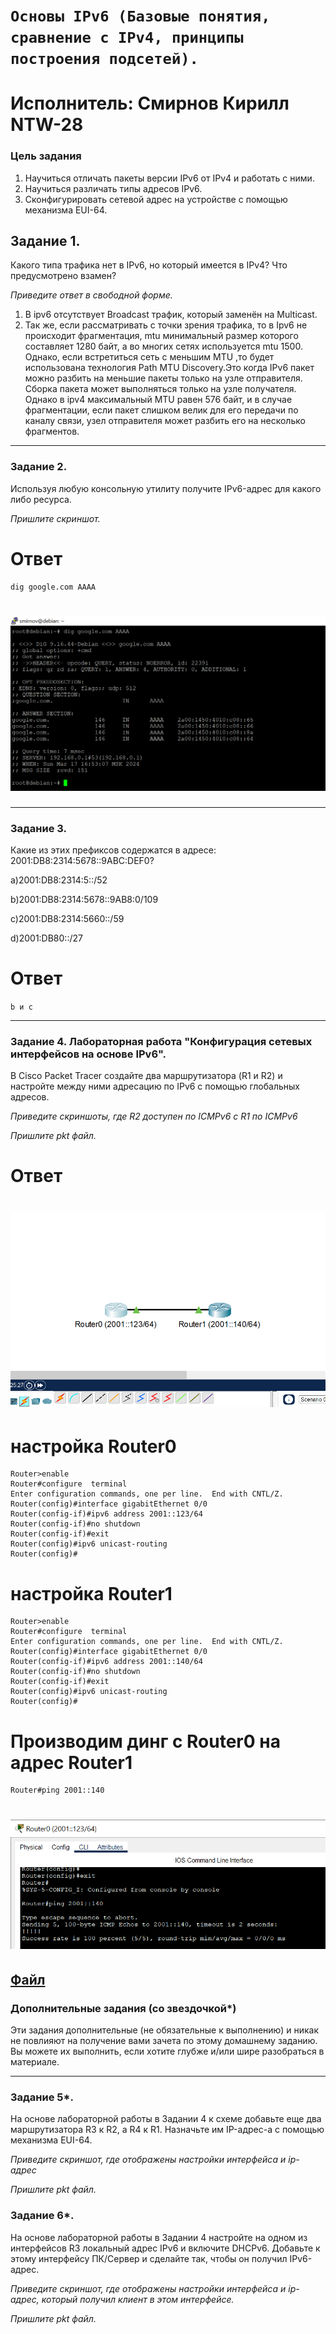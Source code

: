 # `Основы IPv6 (Базовые понятия, сравнение с IPv4, принципы построения подсетей).`
# Исполнитель: Смирнов Кирилл NTW-28

### Цель задания

1. Научиться отличать пакеты версии IPv6 от IPv4 и работать с ними.
2. Научиться различать типы адресов IPv6.
3. Сконфигурировать сетевой адрес на устройстве с помощью механизма EUI-64.

## Задание 1.

Какого типа трафика нет в IPv6, но который имеется в IPv4? Что предусмотрено взамен?

*Приведите ответ в свободной форме.*

1) В ipv6 отсутствует Broadcast трафик, который заменён на Multicast.
2) Так же, если рассматривать с точки зрения трафика, то в Ipv6 не происходит фрагментация, mtu минимальный размер которого составляет 1280 байт, а во многих сетях используется mtu 1500. Однако, если встретиться сеть с меньшим MTU ,то будет использована технология Path MTU Discovery.Это когда IPv6 пакет можно разбить на меньшие пакеты только на узле отправителя. Сборка пакета может выполняться только на узле получателя.
Однако в ipv4 максимальный MTU равен 576 байт, и в случае фрагментации, если пакет слишком велик для его передачи по каналу связи, узел отправителя может разбить его на несколько фрагментов.
---

### Задание 2.

Используя любую консольную утилиту получите IPv6-адрес для какого либо ресурса.

*Пришлите скриншот.*
# Ответ 

```console
dig google.com AAAA
```
# ![images1](https://github.com/LokyRUS/homework-NTW-28/blob/nevidimka/images/1.PNG)
---

### Задание 3.

Какие из этих префиксов содержатся в адресе: 2001:DB8:2314:5678::9ABC:DEF0?

a)2001:DB8:2314:5::/52

b)2001:DB8:2314:5678::9AB8:0/109

c)2001:DB8:2314:5660::/59

d)2001:DB80::/27

# Ответ

`b и с`

---

### Задание 4. Лабораторная работа "Конфигурация сетевых интерфейсов на основе IPv6".

В Cisco Packet Tracer создайте два маршрутизатора (R1 и R2) и настройте между ними адресацию по IPv6 с помощью глобальных адресов.

*Приведите скриншоты, где R2 доступен по ICMPv6 с R1 по ICMPv6*

*Пришлите pkt файл.*

# Ответ

# ![images2](https://github.com/LokyRUS/homework-NTW-28/blob/nevidimka/images/2.PNG)

# настройка Router0
```
Router>enable 
Router#configure  terminal 
Enter configuration commands, one per line.  End with CNTL/Z.
Router(config)#interface gigabitEthernet 0/0
Router(config-if)#ipv6 address 2001::123/64
Router(config-if)#no shutdown
Router(config-if)#exit
Router(config)#ipv6 unicast-routing 
Router(config)#
```


# настройка Router1
```
Router>enable 
Router#configure  terminal 
Enter configuration commands, one per line.  End with CNTL/Z.
Router(config)#interface gigabitEthernet 0/0
Router(config-if)#ipv6 address 2001::140/64
Router(config-if)#no shutdown
Router(config-if)#exit
Router(config)#ipv6 unicast-routing 
Router(config)#
```

# Производим динг с Router0 на адрес Router1

```
Router#ping 2001::140
```
# ![images3](https://github.com/LokyRUS/homework-NTW-28/blob/nevidimka/images/3.PNG)

[Файл]()
---

### Дополнительные задания (со звездочкой*)

Эти задания дополнительные (не обязательные к выполнению) и никак не повлияют на получение вами зачета по этому домашнему заданию. Вы можете их выполнить, если хотите глубже и/или шире разобраться в материале.

---
### Задание 5*.

На основе лабораторной работы в Задании 4 к схеме добавьте еще два маршрутизатора R3 к R2, а R4 к R1. Назначьте им IP-адрес-а c помощью механизма EUI-64.

*Приведите скриншот, где отображены настройки интерфейса и ip-адрес*

*Пришлите pkt файл.*

### Задание 6*.

На основе лабораторной работы в Задании 4 настройте на одном из интерфейсов R3 локальный адрес IPv6 и включите DHCPv6. Добавьте к этому интерфейсу ПК/Сервер и сделайте так, чтобы он получил IPv6-адрес.

*Приведите скриншот, где отображены настройки интерфейса и ip-адрес, который получил клиент в этом интерфейсе.*

*Пришлите pkt файл.*


